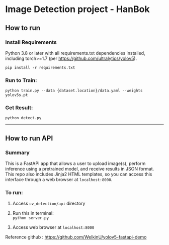 # Image Detection project - HanBok  

## How to run
### Install Requirements
Python 3.8 or later with all requirements.txt dependencies installed, including torch>=1.7 (per https://github.com/ultralytics/yolov5).

```pip install -r requirements.txt```

### Run to Train:
```python train.py --data {dataset.location}/data.yaml --weights yolov5s.pt ```

### Get Result:
```python detect.py```

---
## How to run API

### Summary
This is a FastAPI app that allows a user to upload image(s), perform inference using a pretrained  model, and receive results in JSON format. This repo also includes Jinja2 HTML templates, so you can access this interface through a web browser at `localhost:8000`.

### To run:   
1. Access `cv_detection/api` directory

2. Run this in terminal:  
```python server.py```

3. Access web browser at `localhost:8000`

Reference github : https://github.com/WelkinU/yolov5-fastapi-demo
